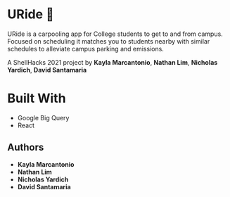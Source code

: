 # URide 🚗

URide is a carpooling app for College students to get to and from campus.
Focused on scheduling it matches you to students nearby with similar schedules to alleviate campus parking and emissions.

A ShellHacks 2021 project by **Kayla Marcantonio**, **Nathan Lim**, **Nicholas Yardich**, **David Santamaria**
# Built With
- Google Big Query
- React

## Authors

- **Kayla Marcantonio**
- **Nathan Lim**
- **Nicholas Yardich**
- **David Santamaria**